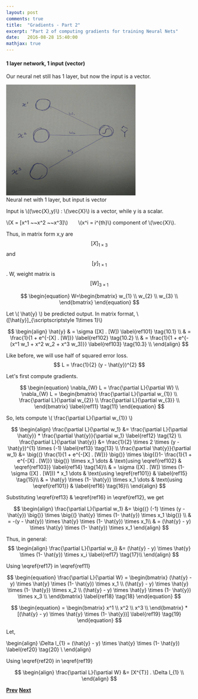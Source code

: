 ```yaml
---
layout: post
comments: true
title:  "Gradients - Part 2"
excerpt: "Part 2 of computing gradients for training Neural Nets"
date:   2016-08-28 15:40:00
mathjax: true
---
```




#### **1 layer network, 1 input (vector)**

Our neural net still has 1 layer, but now the input is a vector. 

<div class="imgcap">
<img src="/assets/gradients/NN_2_2.jpeg" height="300" width="350">
<div class="thecap">Neural net with 1 layer, but input is vector</div>
</div>

Input is \\((\vec{X},y)\\) : \\(\vec{X}\\) is a vector, while y is a scalar. 

\\(X = [x^1 ~~x^2 ~~x^3]\\)		&nbsp; &nbsp; &nbsp; \\(x^i = i^{th}\\) component of \\(\vec{X}\\).
	


Thus, in matrix form x,y are $$[X]_{\scriptscriptstyle 1\times 3}$$ and $$[y]_{\scriptscriptstyle 1\times 1}$$. W, weight matrix is $$[W]_{\scriptscriptstyle 3 \times 1}$$

$$
\begin{equation}
     W=\begin{bmatrix}
         w_{1} \\
         w_{2} \\
         w_{3} \\
         \end{bmatrix}
\end{equation}
$$

Let \\( \hat{y} \\) be predicted output. In matrix format, \\([\hat{y}]_{\scriptscriptstyle 1\times 1}\\)

$$
\begin{align}
\hat{y} & = \sigma ([X] . [W]) \label{ref101} \tag{10.1} \\
& = \frac{1}{1 + e^{-[X] . [W]}} \label{ref102} \tag{10.2} \\
& = \frac{1}{1 + e^{-(x^1 w_1 + x^2 w_2 + x^3 w_3)}} \label{ref103} \tag{10.3} \\
\end{align}
$$


Like before, we will use half of squared error loss. $$ L  = \frac{1}{2} (y - \hat{y})^{2} $$

Let's first compute gradients. 

$$
\begin{equation}
\nabla_{W} L = \frac{\partial L}{\partial W} \\
\nabla_{W} L = \begin{bmatrix}
     \frac{\partial L}{\partial w_{1}} \\
     \frac{\partial L}{\partial w_{2}} \\
     \frac{\partial L}{\partial w_{3}} \\
     \end{bmatrix}
\label{ref11} \tag{11}
\end{equation}
$$


So, lets compute \\( \frac{\partial L}{\partial w_{1}} \\)

$$
\begin{align}
\frac{\partial L}{\partial w_1} &= \frac{\partial L}{\partial \hat{y}} * \frac{\partial \hat{y}}{\partial w_1} \label{ref12} \tag{12} \\
\frac{\partial L}{\partial \hat{y}} &= \frac{1}{2} \times 2 \times (y - \hat{y})^{1} \times (-1) \label{ref13} \tag{13} \\
\frac{\partial \hat{y}}{\partial w_1} &= \big{(} \frac{1}{1 + e^{-[X] . [W]}} \big{)} \times \big{(}1- \frac{1}{1 + e^{-[X] . [W]}} \big{)} \times x_1 \dots & \text{using \eqref{ref102} & \eqref{ref103}} \label{ref14} \tag{14}\\
& = \sigma ([X] . [W]) \times (1- \sigma ([X] . [W])) * x_1 \dots & \text{using \eqref{ref101}} & \label{ref15} \tag{15}\\
& = \hat{y} \times (1- \hat{y}) \times x_1 \dots & \text{using \eqref{ref101}} & \label{ref16} \tag{16}\\
\end{align}
$$

Substituting \eqref{ref13} & \eqref{ref16} in \eqref{ref12}, we get 

$$
\begin{align}
\frac{\partial L}{\partial w_1} &= \big{(} (-1) \times (y - \hat{y}) \big{)} \times \big{(} \hat{y} \times (1- \hat{y}) \times x_1 \big{)} \\
& = -(y - \hat{y}) \times \hat{y} \times (1- \hat{y}) \times x_1\\
& = (\hat{y} - y) \times \hat{y} \times (1- \hat{y}) \times x_1
\end{align}
$$

Thus, in general:
$$
\begin{align}
\frac{\partial L}{\partial w_i} &= (\hat{y} - y) \times \hat{y} \times (1- \hat{y}) \times x_i \label{ref17} \tag{17}\\
\end{align}
$$

Using \eqref{ref17} in \eqref{ref11}


$$
\begin{equation}
\frac{\partial L}{\partial W} = \begin{bmatrix}
     (\hat{y} - y) \times \hat{y} \times (1- \hat{y}) \times x_1 \\
     (\hat{y} - y) \times \hat{y} \times (1- \hat{y}) \times x_2 \\
     (\hat{y} - y) \times \hat{y} \times (1- \hat{y}) \times x_3 \\
     \end{bmatrix}
\label{ref18} \tag{18}
\end{equation}
$$


$$
\begin{equation}
= \begin{bmatrix}
     x^1 \\
     x^2 \\
     x^3 \\
     \end{bmatrix} 
     * [(\hat{y} - y) \times \hat{y} \times (1- \hat{y})]
\label{ref19} \tag{19}
\end{equation}
$$

<!--
$$
\begin{equation}
= [x^1 ~~x^2 ~~x^3] .
	\begin{bmatrix}
     (y - \hat{y}) \times \hat{y} \times (1- \hat{y}) \\
     (y - \hat{y}) \times \hat{y} \times (1- \hat{y}) \\
     (y - \hat{y}) \times \hat{y} \times (1- \hat{y}) \\
     \end{bmatrix}
\label{ref19} \tag{19}
\end{equation}
$$
-->

Let,  

\begin{align}
\Delta l_{1} = (\hat{y} - y) \times \hat{y} \times (1- \hat{y}) \label{ref20} \tag{20} \\
\end{align}

Using \eqref{ref20} in \eqref{ref19}

$$ 
      \begin{align}
      \frac{\partial L}{\partial W} &= [X^{T}] . \Delta l_{1} \\
      \end{align}
$$


[__Prev__](https://anujgupta82.github.io/2016/08/26/gradients-1/) [__Next__](https://anujgupta82.github.io/2016/08/30/gradients-3/)

